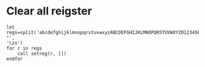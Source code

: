 # Clear all reigster
```
let 
regs=split('abcdefghijklmnopqrstuvwxyzABCDEFGHIJKLMNOPQRSTUVWXYZ0123456789/-"', 
'\zs')
for r in regs
    call setreg(r, [])
endfor
```
